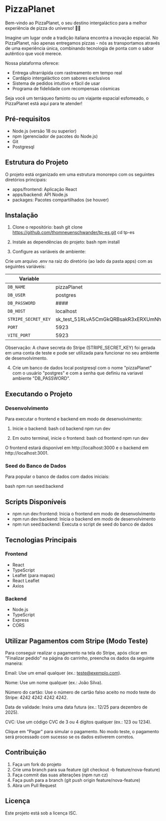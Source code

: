 # PizzaPlanet

Bem-vindo ao PizzaPlanet, o seu destino intergaláctico para a melhor experiência de pizza do universo! 🚀🍕

Imagine um lugar onde a tradição italiana encontra a inovação espacial. No PizzaPlanet, não apenas entregamos pizzas - nós as transportamos através de uma experiência única, combinando tecnologia de ponta com o sabor autêntico que você merece.

Nossa plataforma oferece:
- Entrega ultrarrápida com rastreamento em tempo real
- Cardápio intergaláctico com sabores exclusivos
- Sistema de pedidos intuitivo e fácil de usar
- Programa de fidelidade com recompensas cósmicas

Seja você um terráqueo faminto ou um viajante espacial esfomeado, o PizzaPlanet está aqui para te atender!

## Pré-requisitos

- Node.js (versão 18 ou superior)
- npm (gerenciador de pacotes do Node.js)
- Git
- Postgresql

## Estrutura do Projeto

O projeto está organizado em uma estrutura monorepo com os seguintes diretórios principais:

- apps/frontend: Aplicação React
- apps/backend: API Node.js
- packages: Pacotes compartilhados (se houver)

## Instalação

1. Clone o repositório:
bash
git clone https://github.com/thomneuenschwander/tp-es.git
cd tp-es


2. Instale as dependências do projeto:
bash
npm install


3. Configure as variáveis de ambiente:

Crie um arquivo .env na raiz do diretório (ao lado da pasta apps) com as seguintes variáveis:

| Variable            | Value                                                                 |
|---------------------|-----------------------------------------------------------------------|
| `DB_NAME`           | pizzaPlanet                                                           |
| `DB_USER`           | postgres                                                              |
| `DB_PASSWORD`       | ####                                                                  |
| `DB_HOST`           | localhost                                                             |
| `STRIPE_SECRET_KEY` | sk_test_51RLvA5CmGkQRBsakR3xERXUmNhsQh2cmFKRIUpHFGRDoq7L7W1as2M7IQUX0RtbVuafKjnLIrjnDiXjBDurrv5ek00KCMOqNb3 |
| `PORT`              | 5923                                                                  |
| `VITE_PORT`         | 5923                                                                  |

Observação: A chave secreta do Stripe (STRIPE_SECRET_KEY) foi gerada em uma conta de teste e pode ser utilizada para funcionar no seu ambiente de desenvolvimento.

4. Crie um banco de dados local postgresql com o nome "pizzaPlanet" com o usuário "postgres" e com a senha que definiu na variavel ambiente "DB_PASSWORD".

## Executando o Projeto

### Desenvolvimento

Para executar o frontend e backend em modo de desenvolvimento:

1. Inicie o backend:
bash
cd backend
npm run dev


2. Em outro terminal, inicie o frontend:
bash
cd frontend
npm run dev


O frontend estará disponível em http://localhost:3000 e o backend em http://localhost:3001.

### Seed do Banco de Dados

Para popular o banco de dados com dados iniciais:

bash
npm run seed:backend


## Scripts Disponíveis

- npm run dev:frontend: Inicia o frontend em modo de desenvolvimento
- npm run dev:backend: Inicia o backend em modo de desenvolvimento
- npm run seed:backend: Executa o script de seed do banco de dados


## Tecnologias Principais

### Frontend
- React
- TypeScript
- Leaflet (para mapas)
- React Leaflet
- Axios

### Backend
- Node.js
- TypeScript
- Express
- CORS

## Utilizar Pagamentos com Stripe (Modo Teste)
Para conseguir realizar o pagamento na tela do Stripe, após clicar em "Finalizar pedido" na página do carrinho, preencha os dados da seguinte maneira:

Email: Use um email qualquer (ex.: teste@exemplo.com).

Nome: Use um nome qualquer (ex.: João Silva).

Número do cartão: Use o número de cartão falso aceito no modo teste do Stripe: 4242 4242 4242 4242.

Data de validade: Insira uma data futura (ex.: 12/25 para dezembro de 2025).

CVC: Use um código CVC de 3 ou 4 dígitos qualquer (ex.: 123 ou 1234).

Clique em "Pagar" para simular o pagamento. No modo teste, o pagamento será processado com sucesso se os dados estiverem corretos.

## Contribuição

1. Faça um fork do projeto
2. Crie uma branch para sua feature (git checkout -b feature/nova-feature)
3. Faça commit das suas alterações (npm run cz)
4. Faça push para a branch (git push origin feature/nova-feature)
5. Abra um Pull Request

## Licença

Este projeto está sob a licença ISC.
